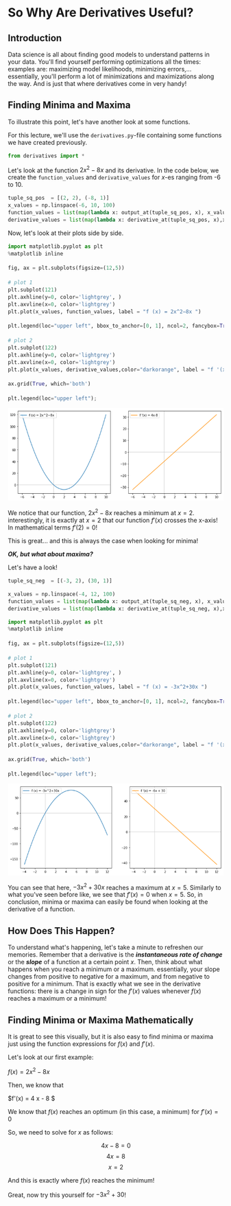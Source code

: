 
# So Why Are Derivatives Useful?

## Introduction

Data science is all about finding good models to understand patterns in your data. You'll find yourself performing optimizations all the times: examples are: maximizing model likelihoods, minimizing errors,... essentially, you'll perform a lot of minimizations and maximizations along the way. And is just that where derivatives come in very handy!

## Finding Minima and Maxima

To illustrate this point, let's have another look at some functions.

For this lecture, we'll use the `derivatives.py`-file containing some functions we have created previously.


```python
from derivatives import *
```

Let's look at the function $2x^2-8x$ and its derivative. In the code below, we create the `function_values` and `derivative_values` for $x$-es ranging from -6 to 10.


```python
tuple_sq_pos  = [(2, 2), (-8, 1)]
x_values = np.linspace(-6, 10, 100)
function_values = list(map(lambda x: output_at(tuple_sq_pos, x), x_values))
derivative_values = list(map(lambda x: derivative_at(tuple_sq_pos, x),x_values))
```

Now, let's look at their plots side by side.


```python
import matplotlib.pyplot as plt
%matplotlib inline

fig, ax = plt.subplots(figsize=(12,5))

# plot 1
plt.subplot(121)
plt.axhline(y=0, color='lightgrey', )
plt.axvline(x=0, color='lightgrey')
plt.plot(x_values, function_values, label = "f (x) = 2x^2−8x ")

plt.legend(loc="upper left", bbox_to_anchor=[0, 1], ncol=2, fancybox=True)

# plot 2
plt.subplot(122)
plt.axhline(y=0, color='lightgrey')
plt.axvline(x=0, color='lightgrey')
plt.plot(x_values, derivative_values,color="darkorange", label = "f '(x) = 4x-8")

ax.grid(True, which='both')

plt.legend(loc="upper left");
```


![png](index_files/index_7_0.png)


We notice that our function, $2x^2-8x$ reaches a minimum at $x = 2$. interestingly, it is exactly at $x=2$ that our function $f'(x)$ crosses the x-axis! In mathematical terms $f'(2) = 0$!

This is great... and this is always the case when looking for minima! 

***OK, but what about maxima?***


Let's have a look!


```python
tuple_sq_neg  = [(-3, 2), (30, 1)]
```


```python
x_values = np.linspace(-4, 12, 100)
function_values = list(map(lambda x: output_at(tuple_sq_neg, x), x_values))
derivative_values = list(map(lambda x: derivative_at(tuple_sq_neg, x),x_values))
```


```python
import matplotlib.pyplot as plt
%matplotlib inline

fig, ax = plt.subplots(figsize=(12,5))

# plot 1
plt.subplot(121)
plt.axhline(y=0, color='lightgrey', )
plt.axvline(x=0, color='lightgrey')
plt.plot(x_values, function_values, label = "f (x) = -3x^2+30x ")

plt.legend(loc="upper left", bbox_to_anchor=[0, 1], ncol=2, fancybox=True)

# plot 2
plt.subplot(122)
plt.axhline(y=0, color='lightgrey')
plt.axvline(x=0, color='lightgrey')
plt.plot(x_values, derivative_values,color="darkorange", label = "f '(x) = -6x + 30")

ax.grid(True, which='both')

plt.legend(loc="upper left");
```


![png](index_files/index_12_0.png)


You can see that here, $-3x^2+30x$ reaches a maximum at $x=5$. Similarly to what you've seen before like, we see that $f'(x) = 0$ when $x = 5$. So, in conclusion, minima or maxima can easily be found when looking at the derivative of a function. 

## How Does This Happen?

To understand what's happening, let's take a minute to refreshen our memories. Remember that a derivative is the ***instantaneous rate of change*** or the ***slope*** of a function at a certain point $x$. Then, think about what happens when you reach a minimum or a maximum. essentially, your slope changes from positive to negative for a maximum, and from negative to positive for a minimum. That is exactly what we see in the derivative functions: there is a change in sign for the $f'(x)$ values whenever $f(x)$ reaches a maximum or a minimum!

## Finding Minima or Maxima Mathematically

It is great to see this visually, but it is also easy to find minima or maxima just using the function expressions for $f(x)$ and $f'(x)$.

Let's look at our first example:

$f(x) = 2x^2-8x$

Then, we know that

$f'(x) = 4 x - 8 $

We know that $f(x)$ reaches an optimum (in this case, a minimum) for $f'(x) = 0$

So, we need to solve for $x$ as follows:

$$4x - 8 = 0 $$
$$ 4x = 8$$
$$ x= 2$$

And this is exactly where $f(x)$ reaches the minimum!

Great, now try this yourself for $-3x^2+30$!
